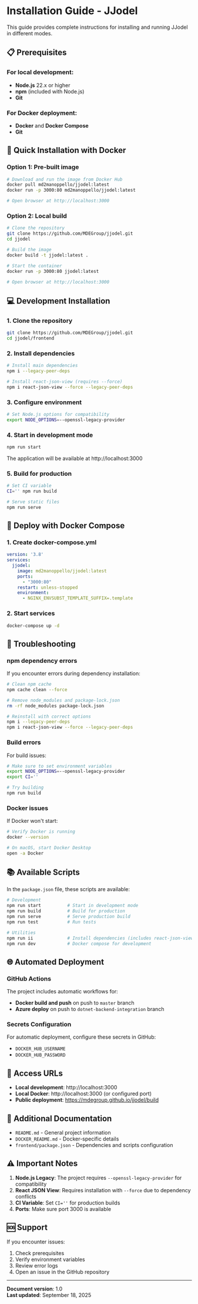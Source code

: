# Installation Guide - JJodel

This guide provides complete instructions for installing and running JJodel in different modes.

## 📋 Prerequisites

### For local development:
- **Node.js** 22.x or higher
- **npm** (included with Node.js)
- **Git**

### For Docker deployment:
- **Docker** and **Docker Compose**
- **Git**

## 🚀 Quick Installation with Docker

### Option 1: Pre-built image
```bash
# Download and run the image from Docker Hub
docker pull md2manoppello/jjodel:latest
docker run -p 3000:80 md2manoppello/jjodel:latest

# Open browser at http://localhost:3000
```

### Option 2: Local build
```bash
# Clone the repository
git clone https://github.com/MDEGroup/jjodel.git
cd jjodel

# Build the image
docker build -t jjodel:latest .

# Start the container
docker run -p 3000:80 jjodel:latest

# Open browser at http://localhost:3000
```

## 💻 Development Installation

### 1. Clone the repository
```bash
git clone https://github.com/MDEGroup/jjodel.git
cd jjodel/frontend
```

### 2. Install dependencies
```bash
# Install main dependencies
npm i --legacy-peer-deps

# Install react-json-view (requires --force)
npm i react-json-view --force --legacy-peer-deps
```

### 3. Configure environment
```bash
# Set Node.js options for compatibility
export NODE_OPTIONS=--openssl-legacy-provider
```

### 4. Start in development mode
```bash
npm run start
```

The application will be available at http://localhost:3000

### 5. Build for production
```bash
# Set CI variable
CI='' npm run build

# Serve static files
npm run serve
```

## 🐳 Deploy with Docker Compose

### 1. Create docker-compose.yml
```yaml
version: '3.8'
services:
  jjodel:
    image: md2manoppello/jjodel:latest
    ports:
      - "3000:80"
    restart: unless-stopped
    environment:
      - NGINX_ENVSUBST_TEMPLATE_SUFFIX=.template
```

### 2. Start services
```bash
docker-compose up -d
```

## 🔧 Troubleshooting

### npm dependency errors
If you encounter errors during dependency installation:

```bash
# Clean npm cache
npm cache clean --force

# Remove node_modules and package-lock.json
rm -rf node_modules package-lock.json

# Reinstall with correct options
npm i --legacy-peer-deps
npm i react-json-view --force --legacy-peer-deps
```

### Build errors
For build issues:

```bash
# Make sure to set environment variables
export NODE_OPTIONS=--openssl-legacy-provider
export CI=''

# Try building
npm run build
```

### Docker issues
If Docker won't start:

```bash
# Verify Docker is running
docker --version

# On macOS, start Docker Desktop
open -a Docker
```

## 📚 Available Scripts

In the `package.json` file, these scripts are available:

```bash
# Development
npm run start          # Start in development mode
npm run build          # Build for production
npm run serve          # Serve production build
npm run test           # Run tests

# Utilities
npm run ii             # Install dependencies (includes react-json-view)
npm run dev            # Docker compose for development
```

## 🌐 Automated Deployment

### GitHub Actions
The project includes automatic workflows for:
- **Docker build and push** on push to `master` branch
- **Azure deploy** on push to `dotnet-backend-integration` branch

### Secrets Configuration
For automatic deployment, configure these secrets in GitHub:
- `DOCKER_HUB_USERNAME`
- `DOCKER_HUB_PASSWORD`

## 🔗 Access URLs

- **Local development**: http://localhost:3000
- **Local Docker**: http://localhost:3000 (or configured port)
- **Public deployment**: https://mdegroup.github.io/jjodel/build

## 📖 Additional Documentation

- `README.md` - General project information
- `DOCKER_README.md` - Docker-specific details
- `frontend/package.json` - Dependencies and scripts configuration

## ⚠️ Important Notes

1. **Node.js Legacy**: The project requires `--openssl-legacy-provider` for compatibility
2. **React JSON View**: Requires installation with `--force` due to dependency conflicts
3. **CI Variable**: Set `CI=''` for production builds
4. **Ports**: Make sure port 3000 is available

## 🆘 Support

If you encounter issues:
1. Check prerequisites
2. Verify environment variables
3. Review error logs
4. Open an issue in the GitHub repository

---

**Document version**: 1.0  
**Last updated**: September 18, 2025
